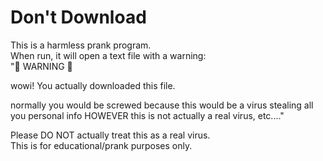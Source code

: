 # Don't Download


















This is a harmless prank program.  
When run, it will open a text file with a warning:  
"🚫 WARNING 🚫

wowi! You actually downloaded this file.

normally you would be screwed because this would be a virus stealing all you personal info HOWEVER this is not actually a real virus, etc...."

Please DO NOT actually treat this as a real virus.  
This is for educational/prank purposes only.
